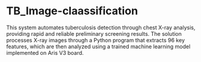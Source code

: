 # TB_Image-claassification
This system automates tuberculosis detection through chest X-ray analysis, providing rapid and reliable preliminary screening results. The solution processes X-ray images through a Python program that extracts 96 key features, which are then analyzed using a trained machine learning model implemented on Aris V3 board.
